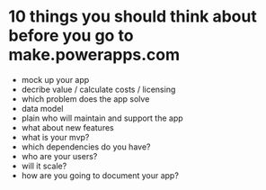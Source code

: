# 10 things you should think about before you go to make.powerapps.com

* mock up your app
* decribe value / calculate costs / licensing
* which problem does the app solve
* data model
* plain who will maintain and support the app
* what about new features
* what is your mvp?
* which dependencies do you have? 
* who are your users? 
* will it scale?
* how are you going to document your app? 
